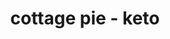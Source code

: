 ---
id: 5e80bc34892e5a0014ffbf28
servings:
notes:
directions: 'preheat your oven to 175/350f.
saute olive oil
 garlic
 oregano
 onion
 and celery and saute for 5 minutes
 until the onion is starting to become translucent.
add the salt and ground beef
 stirring continuously to break apart the meat while it browns.
when the beef is browned add the tomato paste and stir well.
add the beef stock and red wine vinegar and simmer uncovered for 20 minutes until the liquid has reduced.
add the thyme and green beans and simmer for 5 minutes before removing from the heat.
spoon the beef mixture into your casserole dish and set aside.

while hamburger is cooking
 fill a large saucepan two-thirds full of water and bring to the boil.
add the cauliflower and cook for 7-10 minutes until tender.
carefully pour the water and cauliflower into a colander and drain well.
return the drained cauliflower to the saucepan
 along with the butter
 salt and pepper.
using your stick blender
 blend the cauliflower into a smooth mash.
add the egg yolks and blend well.
gently spoon the mashed cauliflower onto the beef mixture into your casserole dish.
sprinkle with paprika and oregano.
bake the pie in the oven for 25-30 minutes
 until the mash is golden brown.'
ingredients: '3 tablespoons of olive oil
2 cloves of garlic
 crushed
1 tablespoon of dried oregano
1 small onion
 diced
3 sticks of celery
 diced
1 teaspoon of salt
2 pounds of ground beef
3 tablespoons of tomato paste
1 cup of beef stock
¼ cup of red wine vinegar
2 tablespoons of fresh thyme leaves
10 ounces of greens beans
 cut into 1in lengths
1.6 pounds (1 large head) of cauliflower
 cut into evenly sized florets
3 ounces of butter
½ teaspoon of salt
¼ teaspoon of pepper
3 egg yolks
pinch of paprika
pinch of dried oregano'
rating: 4
ease: intermediate
img:
category: main course
href: 'https: //www.myketokitchen.com/keto-recipes/low-carb-classic-beef-cottage-pie/'
totalTime:
cookTime:
prepTime:
title: cottage pie - keto
slug: cottage-pie-keto
---